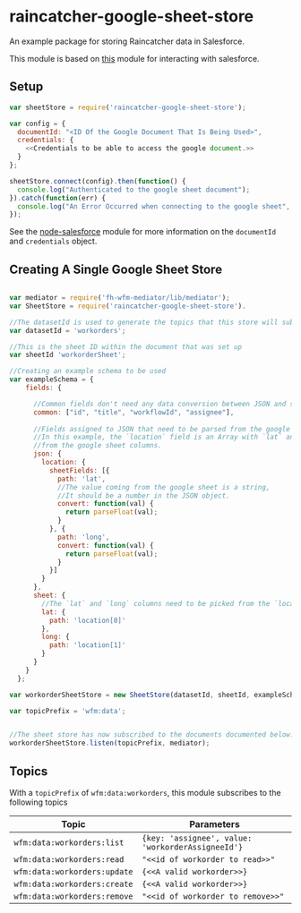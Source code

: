 # raincatcher-google-sheet-store

An example package for storing Raincatcher data in Salesforce.

This module is based on [this](https://www.npmjs.com/package/node-salesforce) module for interacting with salesforce.

## Setup


```javascript
var sheetStore = require('raincatcher-google-sheet-store');

var config = {
  documentId: "<ID Of the Google Document That Is Being Used>",
  credentials: {
    <<Credentials to be able to access the google document.>>
  }
};

sheetStore.connect(config).then(function() {
  console.log("Authenticated to the google sheet document");
}).catch(function(err) {
  console.log("An Error Occurred when connecting to the google sheet", err);
});
```

See the [node-salesforce](https://github.com/theoephraim/node-google-spreadsheet#service-account-recommended-method) module for more information on the `documentId` and `credentials` object.


## Creating A Single Google Sheet Store


```javascript

var mediator = require('fh-wfm-mediator/lib/mediator');
var SheetStore = require('raincatcher-google-sheet-store').

//The datasetId is used to generate the topics that this store will subscribe to.
var datasetId = 'workorders';

//This is the sheet ID within the document that was set up
var sheetId 'workorderSheet';

//Creating an example schema to be used
var exampleSchema = {
    fields: {

      //Common fields don't need any data conversion between JSON and sheet
      common: ["id", "title", "workflowId", "assignee"],
      
      //Fields assigned to JSON that need to be parsed from the google sheet.
      //In this example, the `location` field is an Array with `lat` and `long` values plucked 
      //from the google sheet columns.
      json: {
        location: {
          sheetFields: [{
            path: 'lat',
            //The value coming from the google sheet is a string,
            //It should be a number in the JSON object.
            convert: function(val) {
              return parseFloat(val);
            }
          }, {
            path: 'long',
            convert: function(val) {
              return parseFloat(val);
            }
          }]
        }
      },
      sheet: {
        //The `lat` and `long` columns need to be picked from the `location` array indices.
        lat: {
          path: 'location[0]'
        },
        long: {
          path: 'location[1]'
        }
      }
    }
  };

var workorderSheetStore = new SheetStore(datasetId, sheetId, exampleSchema);

var topicPrefix = 'wfm:data';


//The sheet store has now subscribed to the documents documented below.
workorderSheetStore.listen(topicPrefix, mediator);
```


## Topics

With a `topicPrefix` of `wfm:data:workorders`, this module subscribes to the following topics


| Topic | Parameters |
| ----------- | ------------- |
| `wfm:data:workorders:list` |  ```{key: 'assignee', value: 'workorderAssigneeId'}```  |
| `wfm:data:workorders:read` | ```"<<id of workorder to read>>"``` |
| `wfm:data:workorders:update` | ```{<<A valid workorder>>}``` |
| `wfm:data:workorders:create` | ```{<<A valid workorder>>}``` |
| `wfm:data:workorders:remove` | ```"<<id of workorder to remove>>"``` |



